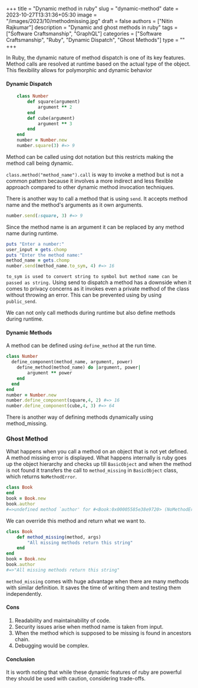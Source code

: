 +++
title = "Dynamic method in ruby"
slug = "dynamic-method"
date = 2023-10-27T13:31:36+05:30
image = "/images/2023/10/methodmissing.jpg"
draft = false
authors = ["Nitin Rajkumar"]
description = "Dynamic and ghost methods in ruby"
tags = ["Software Craftsmanship", "GraphQL"]
categories = ["Software Craftsmanship", "Ruby", "Dynamic Dispatch", "Ghost Methods"]
type = ""
+++

In Ruby, the dynamic nature of method dispatch is one of its key features. Method calls are resolved at runtime based on the actual type of the object. This flexibility allows for polymorphic and dynamic behavior

#### Dynamic Dispatch

```ruby
	class Number
		def square(argument)
			argument ** 2
		end
		def cube(argument)
			argument ** 3
		end
	end
	number = Number.new
	number.square(3) #=> 9
```

Method can be called using dot notation but this restricts making the method call being dynamic.

`class.method("method_name").call` is way to invoke a method but is not a common pattern because it involves a more indirect and less flexible approach compared to other dynamic method invocation techniques.

There is another way to call a method that is using `send`. It accepts method name and the method's arguments as it own arguments.

```ruby
number.send(:square, 3) #=> 9
```

Since the method name is an argument it can be replaced by any method name during runtime.

```ruby
puts "Enter a number:"
user_input = gets.chomp
puts "Enter the method name:"
method_name = gets.chomp
number.send(method_name.to_sym, 4) #=> 16

```

`to_sym is used to convert string to symbol but method name can be passed as string.`
Using send to dispatch a method has a downside when it comes to privacy concerns as it invokes even a private method of the class without throwing an error.
This can be prevented using by using `public_send`.

We can not only call methods during runtime but also define methods during runtime.

#### Dynamic Methods

A method can be defined using `define_method` at the run time.

```ruby
class Number
  define_component(method_name, argument, power)
	define_method(method_name) do |argument, power|
		argument ** power
	end
  end
end
number = Number.new
number.define_component(square,4, 2) #=> 16
number.define_component(cube,4, 3) #=> 64
```

There is another way of defining methods dynamically using method_missing.

### Ghost Method

What happens when you call a method on an object that is not yet defined. A method missing error is displayed. What happens internally is ruby goes up the object hierarchy and checks up till `BasicObject` and when the method is not found it transfers the call to `method_missing` in `BasicObject` class, which returns `NoMethodError`.

```ruby
class Book
end
book = Book.new
book.author
#=>undefined method `author' for #<Book:0x00005585e38e9720> (NoMethodError)
```

We can override this method and return what we want to.

```ruby
class Book
	def method_missing(method, args)
		"All missing methods return this string"
	end
end
book = Book.new
book.author
#=>"All missing methods return this string"

```

`method_missing` comes with huge advantage when there are many methods with similar definition. It saves the time of writing them and testing them independently.

#### Cons

1. Readability and maintainability of code.
2. Security issues arise when method name is taken from input.
3. When the method which is supposed to be missing is found in ancestors chain.
4. Debugging would be complex.

#### Conclusion

It is worth noting that while these dynamic features of ruby are powerful they should be used with caution, considering trade-offs.
